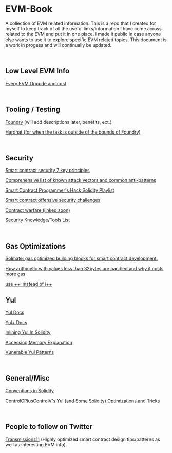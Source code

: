 # EVM-Book
A collection of EVM related information. This is a repo that I created for myself to keep track of all the useful links/information I have come across related to the EVM and put it in one place. I made it public in case anyone else wants to use it to explore specific EVM related topics. This document is a work in progess and will continually be updated.



<br>

## Low Level EVM Info
[Every EVM Opcode and cost](https://www.evm.codes/)



<br>


## Tooling / Testing

[Foundry](https://onbjerg.github.io/foundry-book/) (will add descriptions later, benefits, ect.)

[Hardhat (for when the task is outside of the bounds of Foundry)](https://hardhat.org/)


<br>


## Security 

[Smart contract security 7 key principles](https://consensys.github.io/smart-contract-best-practices/general-philosophy/)

[Comprehensive list of known attack vectors and common anti-patterns](https://blog.sigmaprime.io/solidity-security.html)

[Smart Contract Programmer's Hack Solidity Playlist](https://www.youtube.com/watch?v=4Mm3BCyHtDY&list=PLO5VPQH6OWdWsCgXJT9UuzgbC8SPvTRi5)

[Smart contract offensive security challenges](https://www.damnvulnerabledefi.xyz/)

[Contract warfare (linked soon)]()

[Security Knowledge/Tools List](https://github.com/0xKitsune/Smart-Contract-Security-And-Tools/blob/main/README.md)


<br>


## Gas Optimizations

[Solmate: gas optimized building blocks for smart contract development.](https://github.com/Rari-Capital/solmate/)

[How arithmetic with values less than 32bytes are handled and why it costs more gas](https://ethereum.stackexchange.com/questions/3067/why-does-uint8-cost-more-gas-than-uint256)

[use ++i instead of i++](https://twitter.com/itsdevbear/status/1500368440657276929?s=20&t=ndWmPAuUYzoW42QukHd6Lw)
<br>


## Yul
[Yul Docs](https://docs.soliditylang.org/en/latest/yul.html) 

[Yul+ Docs](https://github.com/FuelLabs/yulp)

[Inlining Yul In Solidity](https://docs.soliditylang.org/en/v0.8.12/assembly.html#inline-assembly)

[Accessing Memory Explanation](https://ethereum.stackexchange.com/questions/34529/understanding-solidity-inline-assembly-code)

[Vunerable Yul Patterns](https://github.com/Mikerah/solidity-bugs-and-vulns-in-yul)


<br>


## General/Misc


[Conventions in Solidity](https://docs.soliditylang.org/en/v0.8.12/assembly.html#conventions-in-solidity)

[ControlCPlusControlV's Yul (and Some Solidity) Optimizations and Tricks](https://hackmd.io/50TB8ZOTSCSWsfz0l0aF2g)


<br>


## People to follow on Twitter
[Transmissions11](https://twitter.com/transmissions11) (Highly optimized smart contract design tips/patterns as well as interesting EVM info).



